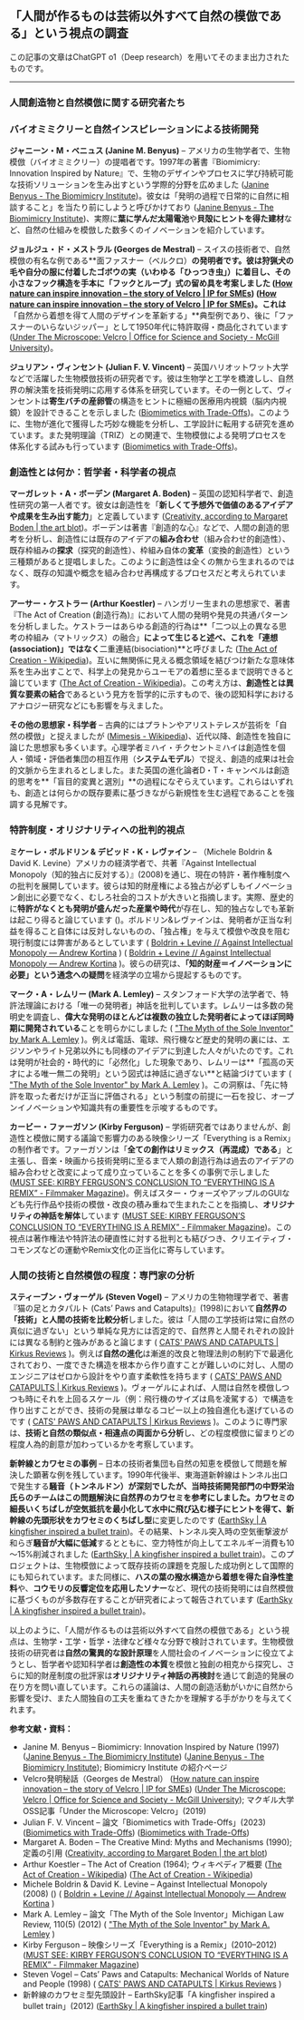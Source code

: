 ## 「人間が作るものは芸術以外すべて自然の模倣である」という視点の調査

この記事の文章はChatGPT o1（Deep research）を用いてそのまま出力されたものです。

---

### 人間創造物と自然模倣に関する研究者たち

### バイオミミクリーと自然インスピレーションによる技術開発

**ジャニーン・M・ベニュス (Janine M. Benyus)** – アメリカの生物学者で、生物模倣（バイオミミクリー）の提唱者です。1997年の著書『Biomimicry: Innovation Inspired by Nature』で、生物のデザインやプロセスに学び持続可能な技術ソリューションを生み出すという学際的分野を広めました ([Janine Benyus - The Biomimicry Institute](https://biomimicry.org/janine-benyus/#:~:text=Janine%2C%20a%20biologist%2C%20author%2C%20and,by%20leaves%E2%80%94to%20create%20sustainable%20solutions))。彼女は「発明の過程で日常的に自然に相談すること」を当たり前にしようと呼びかけており ([Janine Benyus - The Biomimicry Institute](https://biomimicry.org/janine-benyus/#:~:text=Janine%20Benyus%2C%20Co,biomimicry%20institute))、実際に**葉に学んだ太陽電池**や**貝殻にヒントを得た建材**など、自然の仕組みを模倣した数多くのイノベーションを紹介しています。

**ジョルジュ・ド・メストラル (Georges de Mestral)** – スイスの技術者で、自然模倣の有名な例である**面ファスナー（ベルクロ）**の発明者です。彼は狩猟犬の毛や自分の服に付着したゴボウの実（いわゆる「ひっつき虫」）に着目し、その小さなフック構造を手本に「フックとループ」式の留め具を考案しました ([How nature can inspire innovation – the story of Velcro | IP for SMEs](https://www.murgitroyd.com/us/insights/patents/how-nature-can-inspire-innovation-the-story-of-velcro#:~:text=Looking%20at%20them%20under%20the,socks%20over%20specially%20adapted%20mattresses)) ([How nature can inspire innovation – the story of Velcro | IP for SMEs](https://www.murgitroyd.com/us/insights/patents/how-nature-can-inspire-innovation-the-story-of-velcro#:~:text=The%20patent%20was%20granted%20in,member%20is%20readily%20available%20here))。これは**「自然から着想を得て人間のデザインを革新する」**典型例であり、後に「ファスナーのいらないジッパー」として1950年代に特許取得・商品化されています ([Under The Microscope: Velcro | Office for Science and Society - McGill University](https://www.mcgill.ca/oss/article/under-microscope-velcro#:~:text=the%20inventor%20of%20Velcro%20was,Specifically%2C%20by%20burrs))。

**ジュリアン・ヴィンセント (Julian F. V. Vincent)** – 英国ハリオットワット大学などで活躍した生物模倣技術の研究者です。彼は生物学と工学を橋渡しし、自然界の解決策を技術発明に応用する体系を研究しています。その一例として、ヴィンセントは**寄生バチの産卵管**の構造をヒントに極細の医療用内視鏡（脳内内視鏡）を設計できることを示しました ([Biomimetics with Trade-Offs](https://www.mdpi.com/2313-7673/8/2/265#:~:text=and%20the%20Pareto%20set%2C%20the,biomimetics%20which%20can%20do%20this))。このように、生物が進化で獲得した巧妙な機能を分析し、工学設計に転用する研究を進めています。また発明理論（TRIZ）との関連で、生物模倣による発明プロセスを体系化する試みも行っています ([Biomimetics with Trade-Offs](https://www.mdpi.com/2313-7673/8/2/265#:~:text=to%20all%20areas%20is%20the,An%20intracranial))。

### 創造性とは何か：哲学者・科学者の視点

**マーガレット・A・ボーデン (Margaret A. Boden)** – 英国の認知科学者で、創造性研究の第一人者です。彼女は創造性を「**新しくて予想外で価値のあるアイデアや成果を生み出す能力**」と定義しています ([Creativity, according to Margaret Boden | the art blot](https://artblot.wordpress.com/2011/12/13/creativity-according-to-margaret-boden/#:~:text=December%2013%2C%202011%20%20%C2%B7,%C2%B7))。ボーデンは著書『創造的な心』などで、人間の創造的思考を分析し、創造性には既存のアイデアの**組み合わせ**（組み合わせ的創造性）、既存枠組みの**探求**（探究的創造性）、枠組み自体の**変革**（変換的創造性）という三種類があると提唱しました。このように創造性は全くの無から生まれるのではなく、既存の知識や概念を組み合わせ再構成するプロセスだと考えられています。

**アーサー・ケストラー (Arthur Koestler)** – ハンガリー生まれの思想家で、著書『The Act of Creation (創造行為)』において人間の発明や発見の共通パターンを分析しました。ケストラーはあらゆる創造的行為は**「二つ以上の異なる思考の枠組み（マトリックス）の融合」**によって生じると述べ、これを「連想 (association)」ではなく**二重連結(bisociation)**と呼びました ([The Act of Creation - Wikipedia](https://en.wikipedia.org/wiki/The_Act_of_Creation#:~:text=From%20describing%20and%20comparing%20many,bisociation))。互いに無関係に見える概念領域を結びつけ新たな意味体系を生み出すことで、科学上の発見からユーモアの着想に至るまで説明できると論じています ([The Act of Creation - Wikipedia](https://en.wikipedia.org/wiki/The_Act_of_Creation#:~:text=The%20Act%20of%20Creation%20is,of%20his%20model%20of%20bisociation))。この考え方は、**創造性とは異質な要素の結合**であるという見方を哲学的に示すもので、後の認知科学におけるアナロジー研究などにも影響を与えました。

**その他の思想家・科学者** – 古典的にはプラトンやアリストテレスが芸術を「自然の模倣」と捉えましたが ([Mimesis - Wikipedia](https://en.wikipedia.org/wiki/Mimesis#:~:text=Mimesis%20,imitation%20but%20also%20the))、近代以降、創造性を独自に論じた思想家も多くいます。心理学者ミハイ・チクセントミハイは創造性を個人・領域・評価者集団の相互作用（**システムモデル**）で捉え、創造的成果は社会的文脈から生まれるとしました。また英国の進化論者D・T・キャンベルは創造的思考を**「盲目的変異と選別」**の過程になぞらえています。これらはいずれも、創造とは何らかの既存要素に基づきながら新規性を生む過程であることを強調する見解です。

### 特許制度・オリジナリティへの批判的視点

**ミケーレ・ボルドリン & デビッド・K・レヴァイン** – （Michele Boldrin & David K. Levine）アメリカの経済学者で、共著『Against Intellectual Monopoly（知的独占に反対する）』(2008)を通じ、現在の特許・著作権制度への批判を展開しています。彼らは知的財産権による独占が必ずしもイノベーション創出に必要でなく、むしろ社会的コストが大きいと指摘します。実際、歴史的に**特許がなくとも発明が盛んだった産業や時代**が存在し、知的独占なしでも革新は起こり得ると論じています ()。ボルドリン&レヴァインは、発明者が正当な利益を得ること自体には反対しないものの、「独占権」を与えて模倣や改良を阻む現行制度には弊害があるとしています ( [Boldrin + Levine // Against Intellectual Monopoly — Andrew Kortina](https://kortina.nyc/notes/against-intellectual-monopoly/#:~:text=The%20basic%20argument%20in%20favor,a%20copy%20of%20an%20idea) ) ( [Boldrin + Levine // Against Intellectual Monopoly — Andrew Kortina](https://kortina.nyc/notes/against-intellectual-monopoly/#:~:text=,commensurate%20with%20these%20social%20costs) )。彼らの研究は、**「知的財産＝イノベーションに必要」という通念への疑問**を経済学の立場から提起するものです。

**マーク・A・レムリー (Mark A. Lemley)** – スタンフォード大学の法学者で、特許法理論における「唯一の発明者」神話を批判しています。レムリーは多数の発明史を調査し、**偉大な発明のほとんどは複数の独立した発明者によってほぼ同時期に開発されている**ことを明らかにしました ( ["The Myth of the Sole Inventor" by Mark A. Lemley](https://repository.law.umich.edu/mlr/vol110/iss5/1/#:~:text=The%20theory%20of%20patent%20law,Maybe%20the) )。例えば電話、電球、飛行機など歴史的発明の裏には、エジソンやライト兄弟以外にも同様のアイデアに到達した人々がいたのです。これは発明が社会的・時代的に「必然化」した現象であり、レムリーは**「孤高の天才による唯一無二の発明」という図式は神話に過ぎない**と結論づけています ( ["The Myth of the Sole Inventor" by Mark A. Lemley](https://repository.law.umich.edu/mlr/vol110/iss5/1/#:~:text=The%20theory%20of%20patent%20law,Maybe%20the) )。この洞察は、「先に特許を取った者だけが正当に評価される」という制度の前提に一石を投じ、オープンイノベーションや知識共有の重要性を示唆するものです。

**カービー・ファーガソン (Kirby Ferguson)** – 学術研究者ではありませんが、創造性と模倣に関する議論で影響力のある映像シリーズ「Everything is a Remix」の制作者です。ファーガソンは「**全ての創作はリミックス（再混成）である**」と主張し、音楽・映画から技術発明に至るまで人類の創造行為は過去のアイデアの組み合わせと改変によって成り立っていることを多くの事例で示しました ([MUST SEE: KIRBY FERGUSON’S CONCLUSION TO “EVERYTHING IS A REMIX” - Filmmaker Magazine](https://filmmakermagazine.com/40827-must-see-kirby-fergusons-conclusion-to-everything-is-a-remix/#:~:text=precisely%20what%20makes%20Kirby%20Ferguson%E2%80%99s,based%20director))。例えばスター・ウォーズやアップルのGUIなども先行作品や技術の模倣・改良の積み重ねで生まれたことを指摘し、**オリジナリティの神話を解体**しています ([MUST SEE: KIRBY FERGUSON’S CONCLUSION TO “EVERYTHING IS A REMIX” - Filmmaker Magazine](https://filmmakermagazine.com/40827-must-see-kirby-fergusons-conclusion-to-everything-is-a-remix/#:~:text=precisely%20what%20makes%20Kirby%20Ferguson%E2%80%99s,based%20director))。この視点は著作権法や特許法の硬直性に対する批判とも結びつき、クリエイティブ・コモンズなどの運動やRemix文化の正当化に寄与しています。

### 人間の技術と自然模倣の程度：専門家の分析

**スティーブン・ヴォーゲル (Steven Vogel)** – アメリカの生物物理学者で、著書『猫の足とカタパルト (Cats’ Paws and Catapults)』(1998)において**自然界の「技術」と人間の技術を比較分析**しました。彼は「人間の工学技術は常に自然の真似に過ぎない」という単純な見方には否定的で、自然界と人間それぞれの設計には異なる制約と強みがあると論じます ( [CATS' PAWS AND CATAPULTS | Kirkus Reviews](https://www.kirkusreviews.com/book-reviews/steven-vogel/cats-paws-and-catapults/#:~:text=Has%20human%20engineering%20improved%20on,than%20do%20most%20human%20designers%E2%80%94nature) )。例えば**自然の進化**は漸進的改良と物理法則の制約下で最適化されており、一度できた構造を根本から作り直すことが難しいのに対し、人間のエンジニアはゼロから設計をやり直す柔軟性を持ちます ( [CATS' PAWS AND CATAPULTS | Kirkus Reviews](https://www.kirkusreviews.com/book-reviews/steven-vogel/cats-paws-and-catapults/#:~:text=to%20crank%20out%20clumsy%20imitations,Vogel%20explains%20basic%20principles%20of) )。ヴォーゲルによれば、人間は自然を模倣しつつも時にそれを上回るスケール（例：飛行機のサイズは鳥を凌駕する）で構造を作り出すことができ、技術の発展は単なるコピー以上の独自進化も遂げているのです ( [CATS' PAWS AND CATAPULTS | Kirkus Reviews](https://www.kirkusreviews.com/book-reviews/steven-vogel/cats-paws-and-catapults/#:~:text=Has%20human%20engineering%20improved%20on,than%20do%20most%20human%20designers%E2%80%94nature) )。このように専門家は、**技術と自然の類似点・相違点の両面から分析**し、どの程度模倣に留まりどの程度人為的創意が加わっているかを考察しています。

**新幹線とカワセミの事例** – 日本の技術者集団も自然の知恵を模倣して問題を解決した顕著な例を残しています。1990年代後半、東海道新幹線はトンネル出口で発生する**騒音（トンネルドン）が深刻でしたが、当時技術開発部門の中野栄治氏らのチームはこの問題解決に自然界のカワセミを参考にしました。カワセミの細長いくちばしが空気抵抗を最小化して水中に飛び込む様子にヒントを得て、新幹線の先頭形状をカワセミのくちばし型**に変更したのです ([EarthSky | A kingfisher inspired a bullet train](https://earthsky.org/earth/sunni-robertson-on-how-a-kingfisher-inspired-a-bullet-train/#:~:text=,because%20it%20was%20more%20aerodynamic))。その結果、トンネル突入時の空気衝撃波が和らぎ**騒音が大幅に低減**するとともに、空力特性が向上してエネルギー消費も10～15%削減されました ([EarthSky | A kingfisher inspired a bullet train](https://earthsky.org/earth/sunni-robertson-on-how-a-kingfisher-inspired-a-bullet-train/#:~:text=,because%20it%20was%20more%20aerodynamic))。このプロジェクトは、生物模倣によって既存技術の課題を克服した成功例として国際的にも知られています。また同様に、**ハスの葉の撥水構造から着想を得た自浄性塗料**や、**コウモリの反響定位を応用したソナー**など、現代の技術発明には自然模倣に基づくものが多数存在することが研究者によって報告されています ([EarthSky | A kingfisher inspired a bullet train](https://earthsky.org/earth/sunni-robertson-on-how-a-kingfisher-inspired-a-bullet-train/#:~:text=In%20a%20world%20where%20scientists,Japan%20in%20the%20late%201990s))。

以上のように、「人間が作るものは芸術以外すべて自然の模倣である」という視点は、生物学・工学・哲学・法律など様々な分野で検討されています。生物模倣技術の研究者は**自然の驚異的な設計原理**を人間社会のイノベーションに役立てようとし、哲学者や認知科学者は**創造性の本質**を模倣と独創の相克から探究し、さらに知的財産制度の批評家は**オリジナリティ神話の再検討**を通じて創造的発展の在り方を問い直しています。これらの議論は、人間の創造活動がいかに自然から影響を受け、また人間独自の工夫を重ねてきたかを理解する手がかりを与えてくれます。

**参考文献・資料：**

- Janine M. Benyus – Biomimicry: Innovation Inspired by Nature (1997) ([Janine Benyus - The Biomimicry Institute](https://biomimicry.org/janine-benyus/#:~:text=Janine%2C%20a%20biologist%2C%20author%2C%20and,by%20leaves%E2%80%94to%20create%20sustainable%20solutions)) ([Janine Benyus - The Biomimicry Institute](https://biomimicry.org/janine-benyus/#:~:text=Janine%20Benyus%2C%20Co,biomimicry%20institute)); Biomimicry Institute の紹介ページ
- Velcro発明秘話（Georges de Mestral） ([How nature can inspire innovation – the story of Velcro | IP for SMEs](https://www.murgitroyd.com/us/insights/patents/how-nature-can-inspire-innovation-the-story-of-velcro#:~:text=Looking%20at%20them%20under%20the,socks%20over%20specially%20adapted%20mattresses)) ([Under The Microscope: Velcro | Office for Science and Society - McGill University](https://www.mcgill.ca/oss/article/under-microscope-velcro#:~:text=the%20inventor%20of%20Velcro%20was,Specifically%2C%20by%20burrs)); マクギル大学OSS記事「Under the Microscope: Velcro」(2019)
- Julian F. V. Vincent – 論文「Biomimetics with Trade-Offs」(2023) ([Biomimetics with Trade-Offs](https://www.mdpi.com/2313-7673/8/2/265#:~:text=and%20the%20Pareto%20set%2C%20the,biomimetics%20which%20can%20do%20this)) ([Biomimetics with Trade-Offs](https://www.mdpi.com/2313-7673/8/2/265#:~:text=to%20all%20areas%20is%20the,An%20intracranial))
- Margaret A. Boden – The Creative Mind: Myths and Mechanisms (1990); 定義の引用 ([Creativity, according to Margaret Boden | the art blot](https://artblot.wordpress.com/2011/12/13/creativity-according-to-margaret-boden/#:~:text=December%2013%2C%202011%20%20%C2%B7,%C2%B7))
- Arthur Koestler – The Act of Creation (1964); ウィキペディア概要 ([The Act of Creation - Wikipedia](https://en.wikipedia.org/wiki/The_Act_of_Creation#:~:text=From%20describing%20and%20comparing%20many,bisociation)) ([The Act of Creation - Wikipedia](https://en.wikipedia.org/wiki/The_Act_of_Creation#:~:text=The%20Act%20of%20Creation%20is,of%20his%20model%20of%20bisociation))
- Michele Boldrin & David K. Levine – Against Intellectual Monopoly (2008) () ( [Boldrin + Levine // Against Intellectual Monopoly — Andrew Kortina](https://kortina.nyc/notes/against-intellectual-monopoly/#:~:text=The%20basic%20argument%20in%20favor,a%20copy%20of%20an%20idea) )
- Mark A. Lemley – 論文「The Myth of the Sole Inventor」Michigan Law Review, 110(5) (2012) ( ["The Myth of the Sole Inventor" by Mark A. Lemley](https://repository.law.umich.edu/mlr/vol110/iss5/1/#:~:text=The%20theory%20of%20patent%20law,Maybe%20the) )
- Kirby Ferguson – 映像シリーズ「Everything is a Remix」(2010–2012) ([MUST SEE: KIRBY FERGUSON’S CONCLUSION TO “EVERYTHING IS A REMIX” - Filmmaker Magazine](https://filmmakermagazine.com/40827-must-see-kirby-fergusons-conclusion-to-everything-is-a-remix/#:~:text=precisely%20what%20makes%20Kirby%20Ferguson%E2%80%99s,based%20director))
- Steven Vogel – Cats’ Paws and Catapults: Mechanical Worlds of Nature and People (1998) ( [CATS' PAWS AND CATAPULTS | Kirkus Reviews](https://www.kirkusreviews.com/book-reviews/steven-vogel/cats-paws-and-catapults/#:~:text=Has%20human%20engineering%20improved%20on,than%20do%20most%20human%20designers%E2%80%94nature) )
- 新幹線のカワセミ型先頭設計 – EarthSky記事「A kingfisher inspired a bullet train」(2012) ([EarthSky | A kingfisher inspired a bullet train](https://earthsky.org/earth/sunni-robertson-on-how-a-kingfisher-inspired-a-bullet-train/#:~:text=,because%20it%20was%20more%20aerodynamic))